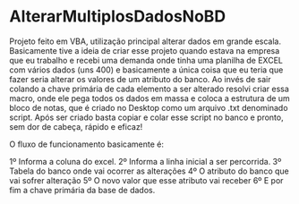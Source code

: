 # AlterarMultiplosDadosNoBD
Projeto feito em VBA, utilização principal alterar dados em grande escala. 
Basicamente tive a ideia de criar esse projeto quando estava na empresa que eu trabalho e recebi uma demanda onde tinha uma planilha de EXCEL com vários dados (uns 400) e basicamente a única coisa que eu teria que fazer seria alterar os valores de um atributo do banco. Ao invés de sair colando a chave primária de cada elemento a ser alterado resolvi criar essa macro, onde ele pega todos os dados em massa e coloca a estrutura de um bloco de notas, que é criado no Desktop como um arquivo .txt denominado script. Após ser criado basta copiar e colar esse script no banco e pronto, sem dor de cabeça, rápido e eficaz!

O fluxo de funcionamento basicamente é: 

1º Informa a coluna do excel.
2º Informa a linha inicial a ser percorrida. 
3º Tabela do banco onde vai ocorrer as alterações
4º O atributo do banco que vai sofrer alteração
5º O novo valor que esse atributo vai receber
6º E por fim a chave primária da base de dados.



